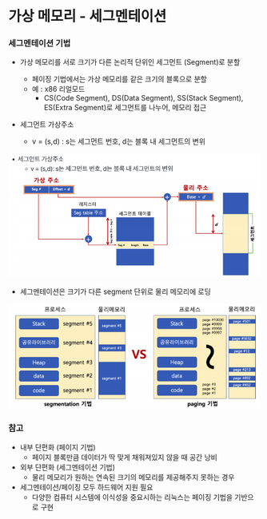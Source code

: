 # 가상 메모리 - 세그멘테이션



### 세그멘테이션 기법

- 가상 메모리를 서로 크기가 다른 논리적 단위인 세그먼트 (Segment)로 분할
  - 페이징 기법에서는 가상 메모리를 같은 크기의 블록으로 분할
  - 예 : x86 리얼모드
    - CS(Code Segment), DS(Data Segment), SS(Stack Segment), ES(Extra Segment)로 세그먼트를 나누어, 메모리 접근



- 세그먼트 가상주소
  - v = (s,d) : s는 세그먼트 번호, d는 블록 내 세그먼트의 변위

![img](../image/os_image53.png)

- 세그멘테이션은 크기가 다른 segment 단위로 물리 메모리에 로딩

![img](../image/os_image54.png)



### 참고

- 내부 단편화 (페이지 기법)
  - 페이지 블록만큼 데이터가 딱 맞게 채워져있지 않을 때 공간 낭비
- 외부 단편화 (세그멘테이션 기법)
  - 물리 메모리가 원하는 연속된 크기의 메모리를 제공해주지 못하는 경우
- 세그멘테이션/페이징 모두 하드웨어 지원 필요
  - 다양한 컴퓨터 시스템에 이식성을 중요시하는 리눅스는 페이징 기법을 기반으로 구현







